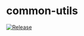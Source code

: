 # common-utils
[![Release](https://jitpack.io/v/wwumo/common-utils.svg)](https://jitpack.io/#wumo/common-utils)